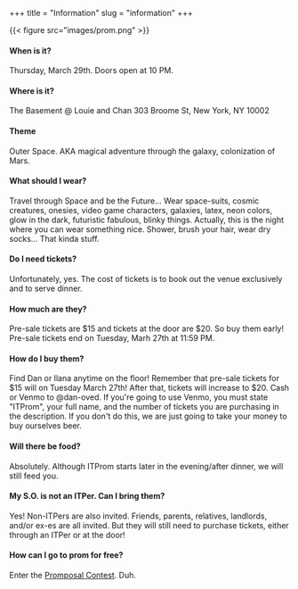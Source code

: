 +++
title = "Information"
slug = "information"
+++

{{< figure src="images/prom.png" >}}

#### When is it?
Thursday, March 29th. Doors open at 10 PM.

#### Where is it?
The Basement @ Louie and Chan
303 Broome St, New York, NY 10002

#### Theme
Outer Space. AKA magical adventure through the galaxy, colonization of Mars.

#### What should I wear?
Travel through Space and be the Future... Wear space-suits, cosmic creatures, onesies, video game characters, galaxies, latex, neon colors, glow in the dark, futuristic fabulous, blinky things. Actually, this is the night where you can wear something nice. Shower, brush your hair, wear dry socks... That kinda stuff.

#### Do I need tickets?
Unfortunately, yes. The cost of tickets is to book out the venue exclusively and to serve dinner.

#### How much are they?
Pre-sale tickets are $15 and tickets at the door are $20. So buy them early! Pre-sale tickets end on Tuesday, Marh 27th at 11:59 PM.

#### How do I buy them?
Find Dan or Ilana anytime on the floor! Remember that pre-sale tickets for $15 will on Tuesday March 27th! After that, tickets will increase to $20. Cash or Venmo to @dan-oved. If you're going to use Venmo, you must state "ITProm", your full name, and the number of tickets you are purchasing in the description. If you don't do this, we are just going to take your money to buy ourselves beer.

#### Will there be food?
Absolutely. Although ITProm starts later in the evening/after dinner, we will still feed you.

#### My S.O. is not an ITPer. Can I bring them?
Yes! Non-ITPers are also invited. Friends, parents, relatives, landlords, and/or ex-es are all invited. But they will still need to purchase tickets, either through an ITPer or at the door!

#### How can I go to prom for free?
Enter the [Promposal Contest](/promposal). Duh.
